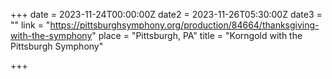 +++ date = 2023-11-24T00:00:00Z date2 = 2023-11-26T05:30:00Z date3 = "" link = "https://pittsburghsymphony.org/production/84664/thanksgiving-with-the-symphony" place = "Pittsburgh, PA" title = "Korngold with the Pittsburgh Symphony"

+++
